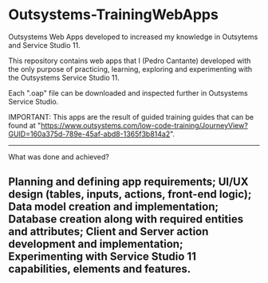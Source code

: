 # Outsystems-TrainingWebApps
Outsystems Web Apps developed to increased my knowledge in Outsytems and Service Studio 11.

This repository contains web apps that I (Pedro Cantante) developed with the only purpose of practicing, learning, exploring and experimenting with the Outsystems Service Studio 11.

Each ".oap" file can be downloaded and inspected further in Outsystems Service Studio.

IMPORTANT: This apps are the result of guided training guides that can be found at "https://www.outsystems.com/low-code-training/JourneyView?GUID=160a375d-789e-45af-abd8-1365f3b814a2".

-------------------------------------------------------------------------
What was done and achieved?

Planning and defining app requirements;
UI/UX design (tables, inputs, actions, front-end logic);
Data model creation and implementation;
Database creation along with required entities and attributes;
Client and Server action development and implementation;
Experimenting with Service Studio 11 capabilities, elements and features.
-------------------------------------------------------------------------
